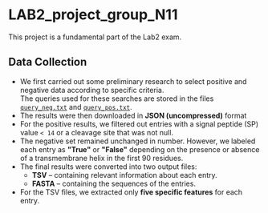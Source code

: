 # LAB2_project_group_N11
This project is a fundamental part of the Lab2 exam.

## Data Collection
- We first carried out some preliminary research to select positive and negative data according to specific criteria.  
  The queries used for these searches are stored in the files [`query_neg.txt`](query_neg.txt) and [`query_pos.txt`](query_pos.txt).
- The results were then downloaded in **JSON (uncompressed)** format
- For the positive results, we filtered out entries with a signal peptide (SP) value `< 14` or a cleavage site that was not null.  
- The negative set remained unchanged in number. However, we labeled each entry as **"True"** or **"False"** depending on the presence or absence of a transmembrane helix in the first 90 residues. 
- The final results were converted into two output files:  
  - **TSV** – containing relevant information about each entry.  
  - **FASTA** – containing the sequences of the entries.
- For the TSV files, we extracted only **five specific features** for each entry.
